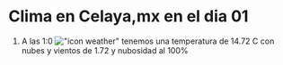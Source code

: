 # Clima en Celaya,mx en el dia 01

1. A las 1:0 !["icon weather"](http://openweathermap.org/img/w/04n.png) tenemos una temperatura de 14.72 C con nubes y  vientos de 1.72 y nubosidad al 100%
